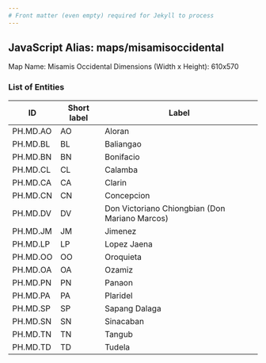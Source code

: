 ```yaml
---
# Front matter (even empty) required for Jekyll to process
---
```


## JavaScript Alias: maps/misamisoccidental

Map Name: Misamis Occidental
Dimensions (Width x Height): 610x570





### List of Entities

ID | Short label | Label
---|---|---|
PH.MD.AO | AO | Aloran
PH.MD.BL | BL | Baliangao
PH.MD.BN | BN | Bonifacio
PH.MD.CL | CL | Calamba
PH.MD.CA | CA | Clarin
PH.MD.CN | CN | Concepcion
PH.MD.DV | DV | Don Victoriano Chiongbian (Don Mariano Marcos)
PH.MD.JM | JM | Jimenez
PH.MD.LP | LP | Lopez Jaena
PH.MD.OO | OO | Oroquieta
PH.MD.OA | OA | Ozamiz
PH.MD.PN | PN | Panaon
PH.MD.PA | PA | Plaridel
PH.MD.SP | SP | Sapang Dalaga
PH.MD.SN | SN | Sinacaban
PH.MD.TN | TN | Tangub
PH.MD.TD | TD | Tudela
